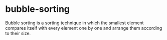 # bubble-sorting
Bubble sorting is a sorting technique in which the smallest element compares itself with every element one by one and arrange them according to their size. 
